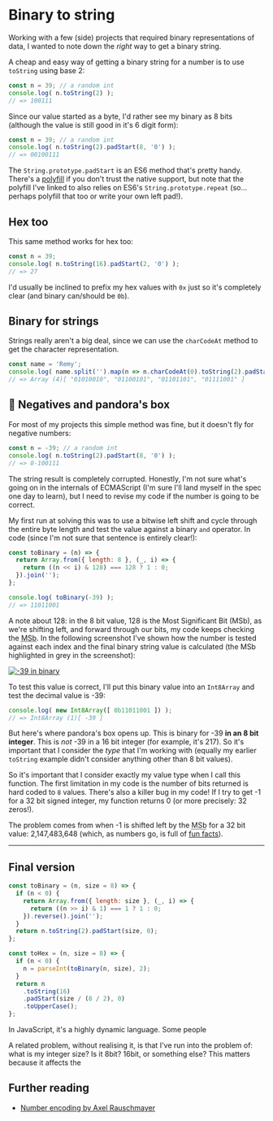 # Binary to string

Working with a few (side) projects that required binary representations of data, I wanted to note down the _right_ way to get a binary string.

<!--more-->

A cheap and easy way of getting a binary string for a number is to use `toString` using base 2:

```js
const n = 39; // a random int
console.log( n.toString(2) );
// => 100111
```

Since our value started as a byte, I'd rather see my binary as 8 bits (although the value is still good in it's 6 digit form):

```js
const n = 39; // a random int
console.log( n.toString(2).padStart(8, '0') );
// => 00100111
```

The `String.prototype.padStart` is an ES6 method that's pretty handy. There's a [polyfill](https://developer.mozilla.org/en-US/docs/Web/JavaScript/Reference/Global_Objects/String/padStart#Polyfill) if you don't trust the native support, but note that the polyfill I've linked to also relies on ES6's `String.prototype.repeat` (so…perhaps polyfill that too or write your own left pad!).

## Hex too

This same method works for hex too:

```js
const n = 39;
console.log( n.toString(16).padStart(2, '0') );
// => 27
```

I'd usually be inclined to prefix my hex values with `0x` just so it's completely clear (and binary can/should be `0b`).

## Binary for strings

Strings really aren't a big deal, since we can use the `charCodeAt` method to get the character representation.

```js
const name = 'Remy';
console.log( name.split('').map(n => n.charCodeAt(0).toString(2).padStart(8, '0')) );
// => Array (4)[ "01010010", "01100101", "01101101", "01111001" ]
```

## 🚨 Negatives and pandora's box

For most of my projects this simple method was fine, but it doesn't fly for negative numbers:

```js
const n = -39; // a random int
console.log( n.toString(2).padStart(8, '0') );
// => 0-100111
```

The string result is completely corrupted. Honestly, I'm not sure what's going on in the internals of ECMAScript (I'm sure I'll land myself in the spec one day to learn), but I need to revise my code if the number is going to be correct.

My first run at solving this was to use a bitwise left shift and cycle through the entire byte length and test the value against a binary `and` operator. In code (since I'm not sure that sentence is entirely clear!):

```js
const toBinary = (n) => {
  return Array.from({ length: 8 }, (_, i) => {
    return ((n << i) & 128) === 128 ? 1 : 0;
  }).join('');
};

console.log( toBinary(-39) );
// => 11011001
```

A note about 128: in the 8 bit value, 128 is the Most Significant Bit (MSb), as we're shifting left, and forward through our bits, my code keeps checking the <abbr title="Most Significant Bit">MSb</abbr>. In the following screenshot I've shown how the number is tested against each index and the final binary string value is calculated (the MSb highlighted in grey in the screenshot):

[![-39 in binary](/images/negative-39.gif)](https://bitcalc.isthe.link)

To test this value is correct, I'll put this binary value into an `Int8Array` and test the decimal value is -39:

```js
console.log( new Int8Array([ 0b11011001 ]) );
// => Int8Array (1)[ -39 ]
```

But here's where pandora's box opens up. This is binary for -39 **in an 8 bit integer**. This is *not* -39 in a 16 bit integer (for example, it's 217). So it's important that I consider the _type_ that I'm working with (equally my earlier `toString` example didn't consider anything other than 8 bit values).

So it's important that I consider exactly my value type when I call this function. The first limitation in my code is the number of bits returned is hard coded to `8` values. There's also a killer bug in my code! If I try to get -1 for a 32 bit signed integer, my function returns 0 (or more precisely: 32 zeros!).

The problem comes from when -1 is shifted left by the <abbr title="Most Significant Bit">MSb</abbr> for a 32 bit value: 2,147,483,648 (which, as numbers go, is full of [fun facts](https://en.m.wikipedia.org/wiki/2,147,483,647)).

---

## Final version

```js
const toBinary = (n, size = 8) => {
  if (n < 0) {
    return Array.from({ length: size }, (_, i) => {
      return ((n >> i) & 1) === 1 ? 1 : 0;
    }).reverse().join('');
  }
  return n.toString(2).padStart(size, 0);
};

const toHex = (n, size = 8) => {
  if (n < 0) {
    n = parseInt(toBinary(n, size), 2);
  }
  return n
    .toString(16)
    .padStart(size / (8 / 2), 0)
    .toUpperCase();
};
```

In JavaScript, it's a highly dynamic language. Some people

A related problem, without realising it, is that I've run into the problem of: what is my integer size? Is it 8bit? 16bit, or something else? This matters because it affects the

## Further reading

- [Number encoding by Axel Rauschmayer](http://2ality.com/2012/04/number-encoding.html)
